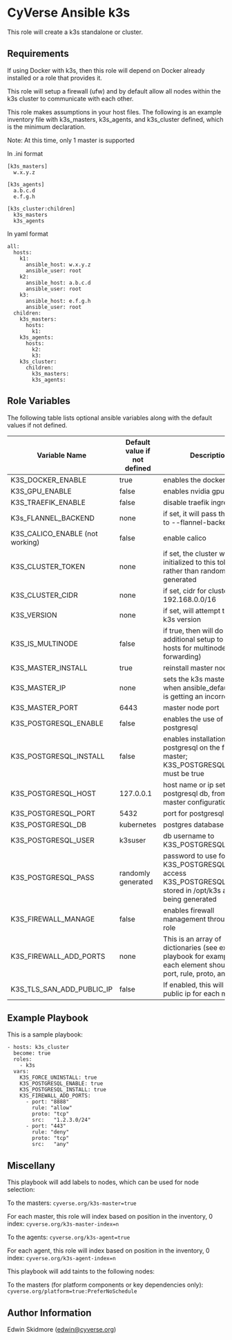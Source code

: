 CyVerse Ansible k3s
===================

This role will create a k3s standalone or cluster.

Requirements
------------

If using Docker with k3s, then this role will depend on Docker already installed or a role that provides it.

This role will setup a firewall (ufw) and by default allow all nodes within the k3s cluster to communicate with each other.

This role makes assumptions in your host files. The following is an example inventory file with k3s_masters, k3s_agents, and k3s_cluster defined, which is the minimum declaration.

Note: At this time, only 1 master is supported

In .ini format
````
[k3s_masters]
  w.x.y.z

[k3s_agents]
  a.b.c.d
  e.f.g.h

[k3s_cluster:children]
  k3s_masters
  k3s_agents
````
In yaml format
````
all:
  hosts:
    k1:
      ansible_host: w.x.y.z
      ansible_user: root
    k2:
      ansible_host: a.b.c.d
      ansible_user: root
    k3:
      ansible_host: e.f.g.h
      ansible_user: root
  children:
    k3s_masters:
      hosts:
        k1:
    k3s_agents:
      hosts:
        k2:
        k3:
    k3s_cluster:
      children:
        k3s_masters:
        k3s_agents:
````

Role Variables
--------------

The following table lists optional ansible variables along with the default values if not defined.

Variable Name | Default value if not defined | Description
------------- | ---------------------- | -----------
K3S_DOCKER_ENABLE | true | enables the docker engine
K3S_GPU_ENABLE | false | enables nvidia gpu driver
K3S_TRAEFIK_ENABLE | false | disable traefik ingress
K3s_FLANNEL_BACKEND | none | if set, it will pass the value to --flannel-backend=
K3S_CALICO_ENABLE  (not working) | false | enable calico
K3S_CLUSTER_TOKEN | none | if set, the cluster will be initialized to this token, rather than randomly generated
K3S_CLUSTER_CIDR | none | if set, cidr for cluster e.g. 192.168.0.0/16
K3S_VERSION | none | if set, will attempt to set the k3s version
K3S_IS_MULTINODE | false | if true, then will do additional setup to prepare hosts for multinodes (like ip forwarding)
K3S_MASTER_INSTALL | true | reinstall master node(s)
K3S_MASTER_IP | none | sets the k3s masters ip for when ansible_default_ipv4 is getting an incorrect value
K3S_MASTER_PORT | 6443 | master node port
K3S_POSTGRESQL_ENABLE | false | enables the use of postgresql
K3S_POSTGRESQL_INSTALL | false | enables installation of postgresql on the first k3s master; K3S_POSTGRESQL_ENABLE must be true
K3S_POSTGRESQL_HOST | 127.0.0.1 | host name or ip setting for postgresql db, from the k3s master configuration
K3S_POSTGRESQL_PORT | 5432 | port for postgresql db
K3S_POSTGRESQL_DB   | kubernetes | postgres database name
K3S_POSTGRESQL_USER | k3suser | db username to K3S_POSTGRESQL_DB
K3S_POSTGRESQL_PASS | randomly generated | password to use for K3S_POSTGRESQL_USER to access K3S_POSTGRESQL_DB; stored in /opt/k3s after being generated
K3S_FIREWALL_MANAGE | false | enables firewall management through this role
K3S_FIREWALL_ADD_PORTS | none | This is an array of dictionaries (see example playbook for examples); each element should have port, rule, proto, and src
K3S_TLS_SAN_ADD_PUBLIC_IP | false | If enabled, this will add the public ip for each master |

Example Playbook
----------------

This is a sample playbook:
````
- hosts: k3s_cluster
  become: true
  roles:
    - k3s
  vars:
    K3S_FORCE_UNINSTALL: true
    K3S_POSTGRESQL_ENABLE: true
    K3S_POSTGRESQL_INSTALL: true
    K3S_FIREWALL_ADD_PORTS:
      - port: "8888"
        rule: "allow"
        proto: "tcp"
        src:   "1.2.3.0/24"
      - port: "443"
        rule: "deny"
        proto: "tcp"
        src:   "any"
````

Miscellany
----------

This playbook will add labels to nodes, which can be used for node selection:

To the masters: `cyverse.org/k3s-master=true`

For each master, this role will index based on position in the inventory, 0 index: `cyverse.org/k3s-master-index=n`

To the agents: `cyverse.org/k3s-agent=true`

For each agent, this role will index based on position in the inventory, 0 index: `cyverse.org/k3s-agent-index=n`

This playbook will add taints to the following nodes:

To the masters (for platform components or key dependencies only): `cyverse.org/platform=true:PreferNoSchedule`

Author Information
------------------
Edwin Skidmore (edwin@cyverse.org)

